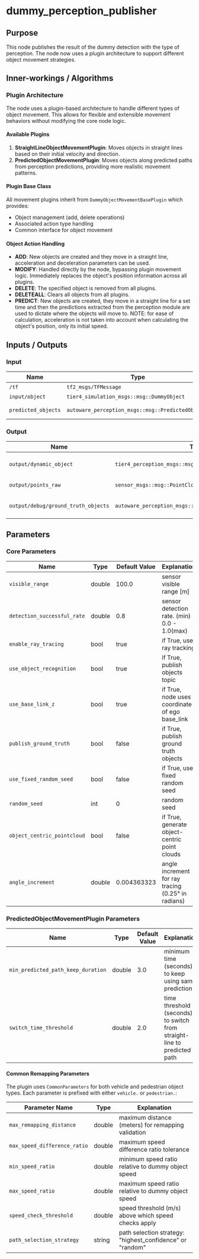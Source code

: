 # dummy_perception_publisher

## Purpose

This node publishes the result of the dummy detection with the type of perception. The node now uses a plugin architecture to support different object movement strategies.

## Inner-workings / Algorithms

### Plugin Architecture

The node uses a plugin-based architecture to handle different types of object movement. This allows for flexible and extensible movement behaviors without modifying the core node logic.

#### Available Plugins

1. **StraightLineObjectMovementPlugin**: Moves objects in straight lines based on their initial velocity and direction.
2. **PredictedObjectMovementPlugin**: Moves objects along predicted paths from perception predictions, providing more realistic movement patterns.

#### Plugin Base Class

All movement plugins inherit from `DummyObjectMovementBasePlugin` which provides:

- Object management (add, delete operations)
- Associated action type handling
- Common interface for object movement

#### Object Action Handling

- **ADD**: New objects are created and they move in a straight line, acceleration and deceleration parameters can be used.
- **MODIFY**: Handled directly by the node, bypassing plugin movement logic. Immediately replaces the object's position information across all plugins.
- **DELETE**: The specified object is removed from all plugins.
- **DELETEALL**: Clears all objects from all plugins.
- **PREDICT**: New objects are created, they move in a straight line for a set time and then the predictions extracted from the perception module are used to dictate where the objects will move to. NOTE: for ease of calculation, acceleration is not taken into account when calculating the object's position, only its initial speed.

## Inputs / Outputs

### Input

| Name                | Type                                              | Description                                               |
| ------------------- | ------------------------------------------------- | --------------------------------------------------------- |
| `/tf`               | `tf2_msgs/TFMessage`                              | TF (self-pose)                                            |
| `input/object`      | `tier4_simulation_msgs::msg::DummyObject`         | dummy detection objects                                   |
| `predicted_objects` | `autoware_perception_msgs::msg::PredictedObjects` | predicted objects (used by PredictedObjectMovementPlugin) |

### Output

| Name                                | Type                                                     | Description             |
| ----------------------------------- | -------------------------------------------------------- | ----------------------- |
| `output/dynamic_object`             | `tier4_perception_msgs::msg::DetectedObjectsWithFeature` | dummy detection objects |
| `output/points_raw`                 | `sensor_msgs::msg::PointCloud2`                          | point cloud of objects  |
| `output/debug/ground_truth_objects` | `autoware_perception_msgs::msg::TrackedObjects`          | ground truth objects    |

## Parameters

### Core Parameters

| Name                        | Type   | Default Value | Explanation                                        |
| --------------------------- | ------ | ------------- | -------------------------------------------------- |
| `visible_range`             | double | 100.0         | sensor visible range [m]                           |
| `detection_successful_rate` | double | 0.8           | sensor detection rate. (min) 0.0 - 1.0(max)        |
| `enable_ray_tracing`        | bool   | true          | if True, use ray tracking                          |
| `use_object_recognition`    | bool   | true          | if True, publish objects topic                     |
| `use_base_link_z`           | bool   | true          | if True, node uses z coordinate of ego base_link   |
| `publish_ground_truth`      | bool   | false         | if True, publish ground truth objects              |
| `use_fixed_random_seed`     | bool   | false         | if True, use fixed random seed                     |
| `random_seed`               | int    | 0             | random seed                                        |
| `object_centric_pointcloud` | bool   | false         | if True, generate object-centric point clouds      |
| `angle_increment`           | double | 0.004363323   | angle increment for ray tracing (0.25° in radians) |

### PredictedObjectMovementPlugin Parameters

| Name                               | Type   | Default Value | Explanation                                                             |
| ---------------------------------- | ------ | ------------- | ----------------------------------------------------------------------- |
| `min_predicted_path_keep_duration` | double | 3.0           | minimum time (seconds) to keep using same prediction                    |
| `switch_time_threshold`            | double | 2.0           | time threshold (seconds) to switch from straight-line to predicted path |

#### Common Remapping Parameters

The plugin uses `CommonParameters` for both vehicle and pedestrian object types. Each parameter is prefixed with either `vehicle.` or `pedestrian.`:

| Parameter Name               | Type   | Explanation                                               |
| ---------------------------- | ------ | --------------------------------------------------------- |
| `max_remapping_distance`     | double | maximum distance (meters) for remapping validation        |
| `max_speed_difference_ratio` | double | maximum speed difference ratio tolerance                  |
| `min_speed_ratio`            | double | minimum speed ratio relative to dummy object speed        |
| `max_speed_ratio`            | double | maximum speed ratio relative to dummy object speed        |
| `speed_check_threshold`      | double | speed threshold (m/s) above which speed checks apply      |
| `path_selection_strategy`    | string | path selection strategy: "highest_confidence" or "random" |
